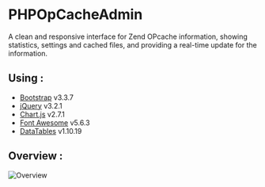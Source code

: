 # PHPOpCacheAdmin

A clean and responsive interface for Zend OPcache information, showing statistics, settings and cached files, and providing a real-time update for the information.

## Using :

* [Bootstrap](https://getbootstrap.com/) v3.3.7
* [jQuery](https://jquery.com/) v3.2.1
* [Chart.js](https://www.chartjs.org/) v2.7.1
* [Font Awesome](https://fontawesome.com/) v5.6.3
* [DataTables](https://www.datatables.net/) v1.10.19

## Overview :

![Overview](https://cdn.georgio.fr/assets/images/PHPOpCacheAdmin-Screenshot.png)
